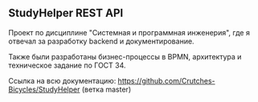 ## StudyHelper REST API

Проект по дисциплине "Системная и программная инженерия", где я отвечал за разработку backend и документирование. 

Также были разработаны бизнес-процессы в BPMN, архитектура и техническое задание по ГОСТ 34. 

Ссылка на всю документацию: https://github.com/Crutches-Bicycles/StudyHelper (ветка master)

